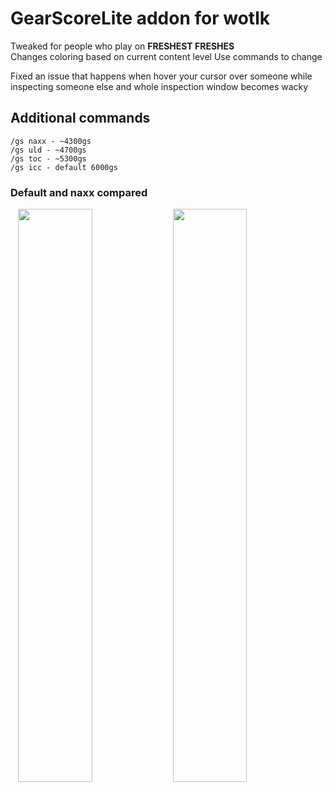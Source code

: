 # GearScoreLite addon for wotlk

Tweaked for people who play on **FRESHEST FRESHES**  
Changes coloring based on current content level
Use commands to change

Fixed an issue that happens when hover your cursor over someone while inspecting someone else and whole inspection window becomes wacky

## Additional commands
    /gs naxx - ~4300gs
    /gs uld - ~4700gs
    /gs toc - ~5300gs
    /gs icc - default 6000gs

### Default and naxx compared
<img src="https://i.imgur.com/1ymf2Nq.png" align="right" width="48.5%">
<img src="https://i.imgur.com/dCfAZXT.png" align="right" width="48.5%">
